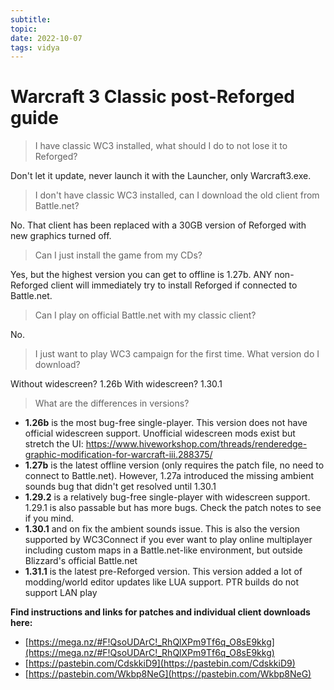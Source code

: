 ```yaml
---
subtitle:
topic:
date: 2022-10-07
tags: vidya
---
```

# Warcraft 3 Classic post-Reforged guide

>I have classic WC3 installed, what should I do to not lose it to Reforged?

Don't let it update, never launch it with the Launcher, only Warcraft3.exe.

>I don't have classic WC3 installed, can I download the old client from Battle.net?

No. That client has been replaced with a 30GB version of Reforged with new graphics turned off.

>Can I just install the game from my CDs?

Yes, but the highest version you can get to offline is 1.27b. ANY non-Reforged client will immediately try to install Reforged if connected to Battle.net.

>Can I play on official Battle.net with my classic client?

No.
>I just want to play WC3 campaign for the first time. What version do I download?

Without widescreen? 1.26b
With widescreen? 1.30.1

>What are the differences in versions?

- **1.26b** is the most bug-free single-player. This version does not have official widescreen support. Unofficial widescreen mods exist but stretch the UI: https://www.hiveworkshop.com/threads/renderedge-graphic-modification-for-warcraft-iii.288375/
- **1.27b** is the latest offline version (only requires the patch file, no need to connect to Battle.net). However, 1.27a introduced the missing ambient sounds bug that didn't get resolved until 1.30.1
- **1.29.2** is a relatively bug-free single-player with widescreen support. 1.29.1 is also passable but has more bugs. Check the patch notes to see if you mind.
- **1.30.1** and on fix the ambient sounds issue. This is also the version supported by WC3Connect if you ever want to play online multiplayer including custom maps in a Battle.net-like environment, but outside Blizzard's official Battle.net
- **1.31.1** is the latest pre-Reforged version. This version added a lot of modding/world editor updates like LUA support.
PTR builds do not support LAN play

**Find instructions and links for patches and individual client downloads here:**
- [https://mega.nz/#F!QsoUDArC!_RhQlXPm9Tf6q_O8sE9kkg](https://mega.nz/#F!QsoUDArC!_RhQlXPm9Tf6q_O8sE9kkg)
- [https://pastebin.com/CdskkiD9](https://pastebin.com/CdskkiD9)
- [https://pastebin.com/Wkbp8NeG](https://pastebin.com/Wkbp8NeG)